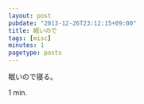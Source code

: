 ```yaml
---
layout: post
pubdate: "2013-12-26T23:12:15+09:00"
title: 眠いので
tags: [misc]
minutes: 1
pagetype: posts
---
```

眠いので寝る。

1 min.

